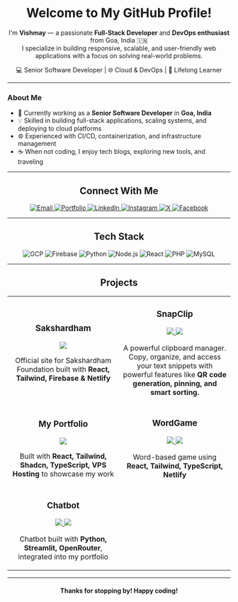 <h1 align="center">Welcome to My GitHub Profile!</h1>

<p align="center">
  I'm <strong>Vishmay</strong> — a passionate <strong>Full-Stack Developer</strong> and <strong>DevOps enthusiast</strong> from Goa, India 🇮🇳<br>
  I specialize in building responsive, scalable, and user-friendly web applications with a focus on solving real-world problems.
</p>

<p align="center">
  💻 Senior Software Developer | 🌐 Cloud & DevOps | 🧠 Lifelong Learner
</p>

---

### About Me

- 🔭 Currently working as a **Senior Software Developer** in **Goa, India**
- 💡 Skilled in building full-stack applications, scaling systems, and deploying to cloud platforms
- ⚙️ Experienced with CI/CD, containerization, and infrastructure management
- ☕ When not coding, I enjoy tech blogs, exploring new tools, and traveling

---

<h2 align="center">Connect With Me</h2>

<p align="center">
  <a href="mailto:vishmaycode@gmail.com">
    <img src="https://img.shields.io/badge/Email-red?style=for-the-badge&logo=gmail&logoColor=white" alt="Email" />
  </a>
  <a href="https://vishcodes.com/">
    <img src="https://img.shields.io/badge/Portfolio-black?style=for-the-badge&logo=googlechrome&logoColor=white" alt="Portfolio" />
  </a>
  <a href="https://www.linkedin.com/in/vishmay">
    <img src="https://img.shields.io/badge/LinkedIn-blue?style=for-the-badge&logo=linkedin&logoColor=white" alt="LinkedIn" />
  </a>
  <a href="https://www.instagram.com/__vishmay__/">
    <img src="https://img.shields.io/badge/Instagram-E4405F?style=for-the-badge&logo=instagram&logoColor=white" alt="Instagram" />
  </a>
  <a href="https://x.com/VishmayK7">
    <img src="https://img.shields.io/badge/X-000000?style=for-the-badge&logo=x&logoColor=white" alt="X" />
  </a>
  <a href="https://www.facebook.com/vishmay.karbotkar">
    <img src="https://img.shields.io/badge/Facebook-1877F2?style=for-the-badge&logo=facebook&logoColor=white" alt="Facebook" />
  </a>
</p>

---

<h2 align="center">Tech Stack</h2>

<p align="center">
  <img src="https://img.shields.io/badge/Google Cloud-4285F4?style=for-the-badge&logo=googlecloud&logoColor=white" alt="GCP" />
  <img src="https://img.shields.io/badge/Firebase-FFCA28?style=for-the-badge&logo=firebase&logoColor=white" alt="Firebase" />
  <img src="https://img.shields.io/badge/Python-3776AB?style=for-the-badge&logo=python&logoColor=white" alt="Python" />
  <img src="https://img.shields.io/badge/Node.js-339933?style=for-the-badge&logo=node.js&logoColor=white" alt="Node.js" />
  <img src="https://img.shields.io/badge/React-61DAFB?style=for-the-badge&logo=react&logoColor=black" alt="React" />
  <img src="https://img.shields.io/badge/PHP-777BB4?style=for-the-badge&logo=php&logoColor=white" alt="PHP" />
  <img src="https://img.shields.io/badge/MySQL-4479A1?style=for-the-badge&logo=mysql&logoColor=white" alt="MySQL" />
</p>

---

<h2 align="center">Projects</h2>

<table align="center">
  <tr>
    <td align="center" width="50%">
      <h3>Sakshardham</h3>
      <a href="https://sakshardham.org/">
        <img src="https://img.shields.io/badge/Visit Site-123c76?style=for-the-badge&logo=googlechrome&logoColor=white" />
      </a>
      <p>Official site for Sakshardham Foundation built with <strong>React, Tailwind, Firebase & Netlify</strong></p>
    </td>
    <td align="center" width="50%">
      <h3>SnapClip</h3>
      <a href="https://chromewebstore.google.com/detail/snapclip/fnobgbeicjeeakpcccndbmofmhjdammn">
        <img src="https://img.shields.io/badge/Chrome Extension-123c76?style=for-the-badge&logo=googlechrome&logoColor=white" />
      </a>
      <a href="https://snapclip.vishcodes.com">
        <img src="https://img.shields.io/badge/Visit Site-123c76?style=for-the-badge&logo=googlechrome&logoColor=white" />
      </a>
      <p>A powerful clipboard manager. Copy, organize, and access your text snippets with powerful features like <strong>QR code generation, pinning, and smart sorting.</strong></p>
    </td>
  </tr>
  <tr>
    <td align="center" width="50%">
      <h3>My Portfolio</h3>
      <a href="https://vishcodes.com/">
        <img src="https://img.shields.io/badge/Visit Site-123c76?style=for-the-badge&logo=googlechrome&logoColor=white" />
      </a>
      <p>Built with <strong>React, Tailwind, Shadcn, TypeScript, VPS Hosting</strong> to showcase my work</p>
    </td>
    <td align="center" width="50%">
      <h3>WordGame</h3>
      <a href="https://github.com/vishmaycode/wordster">
        <img src="https://img.shields.io/badge/GitHub Repo-1f2937?style=for-the-badge&logo=github&logoColor=white" />
      </a>
      <a href="https://wordgame.vishcodes.com/">
        <img src="https://img.shields.io/badge/Visit Site-123c76?style=for-the-badge&logo=googlechrome&logoColor=white" />
      </a>
      <p>Word-based game using <strong>React, Tailwind, TypeScript, Netlify</strong></p>
    </td>
  </tr>
  <tr>
    <td align="center" width="50%">
    <h3>Chatbot</h3>
      <a href="https://github.com/vishmaycode/personal-chatbot.git">
        <img src="https://img.shields.io/badge/GitHub Repo-1f2937?style=for-the-badge&logo=github&logoColor=white" />
      </a>
      <a href="https://vishmay-chatbot.streamlit.app">
        <img src="https://img.shields.io/badge/Visit Site-123c76?style=for-the-badge&logo=googlechrome&logoColor=white" />
      </a>
      <p>Chatbot built with <strong>Python, Streamlit, OpenRouter</strong>, integrated into my portfolio</p>
    </td>
  </tr>
</table>

---

<h4 align="center">Thanks for stopping by! Happy coding!</h4>
